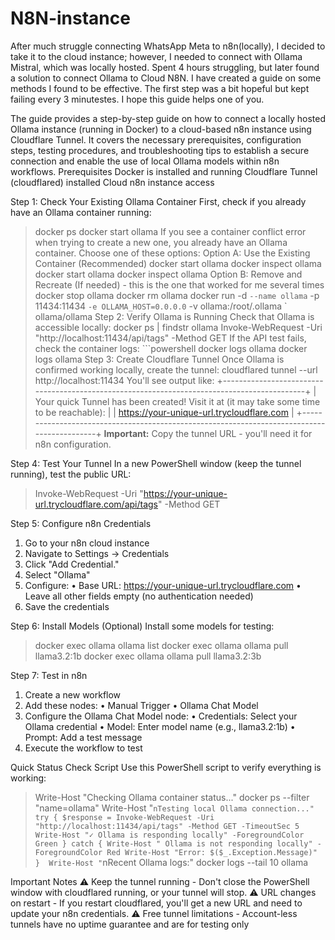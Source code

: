 # N8N-instance

After much struggle connecting WhatsApp Meta to n8n(locally), I decided to take it to the cloud instance; however, I needed to connect with Ollama Mistral, which was locally hosted. Spent 4 hours struggling, but later found a solution to connect Ollama to Cloud N8N. 
I have created a guide on some methods I found to be effective. The first step was a bit hopeful but kept failing every 3 minutestes. I hope this guide helps one of you.

The guide provides a step-by-step guide on how to connect a locally hosted Ollama instance (running in Docker) to a cloud-based n8n instance using Cloudflare Tunnel. 
It covers the necessary prerequisites, configuration steps, testing procedures, and troubleshooting tips to establish a secure connection and enable the use of local Ollama models within n8n workflows. Prerequisites 
 Docker is installed and running 
Cloudflare Tunnel (cloudflared) installed 
Cloud n8n instance access

Step 1: Check Your Existing Ollama Container 
First, check if you already have an Ollama container running: 
>docker ps 
>docker start ollama 
If you see a container conflict error when trying to create a new one, you already have an Ollama container. Choose one of these options: 
Option A: Use the Existing Container (Recommended) docker start ollama docker inspect ollama
>docker start ollama
> docker inspect ollama
Option B: Remove and Recreate (If needed) - this is the one that worked for me several times
 >docker stop ollama 
>docker rm ollama
> docker run -d ` --name ollama ` -p 11434:11434 ` -e OLLAMA_HOST=0.0.0.0 ` -v ollama:/root/.ollama ` ollama/ollama
Step 2: Verify Ollama is Running
Check that Ollama is accessible locally: 
>docker ps | findstr ollama
> Invoke-WebRequest -Uri "http://localhost:11434/api/tags" -Method GET
 If the API test fails, check the container logs: ```powershell docker logs ollama
>docker logs ollama
Step 3: Create Cloudflare Tunnel Once Ollama is confirmed working locally, create the tunnel: 
>cloudflared tunnel --url http://localhost:11434 
You'll see output like: 
+--------------------------------------------------------------------------------------------+ | Your quick Tunnel has been created! Visit it at (it may take some time to be reachable): | | https://your-unique-url.trycloudflare.com | 
+--------------------------------------------------------------------------------------------+ **Important:** Copy the tunnel URL - you'll need it for n8n configuration.

Step 4: Test Your Tunnel 
In a new PowerShell window (keep the tunnel running), test the public URL: 
>Invoke-WebRequest -Uri "https://your-unique-url.trycloudflare.com/api/tags" -Method GET 

Step 5: Configure n8n Credentials 
1. Go to your n8n cloud instance 
2. Navigate to Settings → Credentials
 3. Click "Add Credential." 
4. Select "Ollama" 
5. Configure: • Base URL: https://your-unique-url.trycloudflare.com 
• Leave all other fields empty (no authentication needed)
 6. Save the credentials

Step 6: Install Models (Optional)
 Install some models for testing: 
>docker exec ollama ollama list 
>docker exec ollama ollama pull llama3.2:1b 
>docker exec ollama ollama pull llama3.2:3b

Step 7: Test in n8n
1. Create a new workflow 
2. Add these nodes: 
• Manual Trigger 
• Ollama Chat Model
 3. Configure the Ollama Chat Model node: 
• Credentials: Select your Ollama credential 
• Model: Enter model name (e.g., llama3.2:1b)
 • Prompt: Add a test message 
4. Execute the workflow to test

Quick Status Check Script
 Use this PowerShell script to verify everything is working:
 >Write-Host "Checking Ollama container status..." 
>docker ps --filter "name=ollama"
> Write-Host "`nTesting local Ollama connection..." try { $response = Invoke-WebRequest -Uri "http://localhost:11434/api/tags" -Method GET -TimeoutSec 5 Write-Host "✓ Ollama is responding locally" -ForegroundColor Green } catch { Write-Host " Ollama is not responding locally" -ForegroundColor Red Write-Host "Error: $($_.Exception.Message)" } 
>Write-Host "`nRecent Ollama logs:" 
>docker logs --tail 10 ollama

Important Notes 
⚠️ Keep the tunnel running - Don't close the PowerShell window with cloudflared running, or your tunnel will stop.
 ⚠️ URL changes on restart - If you restart cloudflared, you'll get a new URL and need to update your n8n credentials. 
⚠️ Free tunnel limitations - Account-less tunnels have no uptime guarantee and are for testing only
